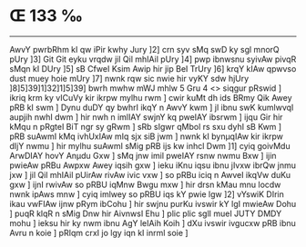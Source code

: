 # Œ 133 ‰
---
AwvY pwrbRhm kI qw iPir kwhy Jury ]2] crn syv sMq swD ky sgl mnorQ
pUry ]3] Git Git eyku vrqdw jil Qil mhIAil pUry ]4] pwp ibnwsnu
syivAw pivqR sMqn kI DUry ]5] sB CfweI Ksim Awip hir jip BeI TrUry
]6] krqY kIAw qpwvso dust muey hoie mUry ]7] nwnk rqw sic nwie hir
vyKY sdw hjUry ]8]5]39]1]32]1]5]39]
bwrh mwhw mWJ mhlw 5 Gru 4
<> siqgur pRswid ]
ikriq krm ky vICuVy kir ikrpw mylhu rwm ] cwir kuMt dh ids BRmy Qik
Awey pRB kI swm ] Dynu duDY qy bwhrI ikqY n AwvY kwm ] jl ibnu swK
kumlwvqI aupjih nwhI dwm ] hir nwh n imlIAY swjnY kq pweIAY
ibsrwm ] ijqu Gir hir kMqu n pRgteI BiT ngr sy gRwm ] sRb sIgwr
qMbol rs sxu dyhI sB Kwm ] pRB suAwmI kMq ivhUxIAw mIq sjx siB jwm
] nwnk kI bynµqIAw kir ikrpw dIjY nwmu ] hir mylhu suAwmI sMig pRB
ijs kw inhcl Dwm ]1] cyiq goivMdu ArwDIAY hovY Anµdu Gxw ] sMq jnw
imil pweIAY rsnw nwmu Bxw ] ijin pwieAw pRBu Awpxw Awey iqsih gxw
] ieku iKnu iqsu ibnu jIvxw ibrQw jnmu jxw ] jil Qil mhIAil pUirAw
rivAw ivic vxw ] so pRBu iciq n AwveI ikqVw duKu gxw ] ijnI rwivAw
so pRBU iqMnw Bwgu mxw ] hir drsn kMau mnu locdw nwnk ipAws mnw ]
cyiq imlwey so pRBU iqs kY pwie lgw ]2] vYswiK DIrin ikau vwFIAw ijnw
pRym ibCohu ] hir swjnu purKu ivswir kY lgI mwieAw Dohu ] puqR klqR n
sMig Dnw hir AivnwsI Ehu ] plic plic sglI mueI JUTY DMDY mohu ]
ieksu hir ky nwm ibnu AgY leIAih Koih ] dXu ivswir ivgucxw pRB ibnu
Avru n koie ] pRIqm crxI jo lgy iqn kI inrml soie ]
####
